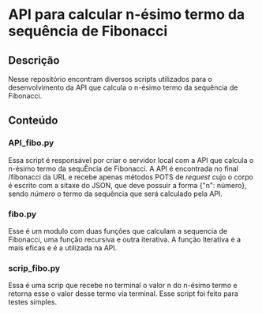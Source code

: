 # API para calcular n-ésimo termo da sequência de Fibonacci

## Descrição
Nesse repositório encontram diversos scripts utilizados para o desenvolvimento da API que calcula o n-ésimo termo da sequência de Fibonacci.

## Conteúdo

### API_fibo.py
Essa script é responsável por criar o servidor local com a API que calcula o n-ésimo termo da sequÊncia de Fibonacci. A API é encontrada no final /fibonacci da URL e 
recebe apenas métodos POTS de *request* cujo o corpo é escrito com a sitaxe do JSON, que deve possuir a forma {"n": número}, sendo *número* o termo da sequência que será
calculado pela API.

### fibo.py
Esse é um modulo com duas funções que calculam a sequencia de Fibonacci, uma função recursiva e outra iterativa. A função iterativa é a mais eficas e é a utilizada na API.

### scrip_fibo.py
Essa é uma scrip que recebe no terminal o valor n do n-ésimo termo e retorna esse o valor desse termo via terminal. Esse script foi feito para testes simples.


